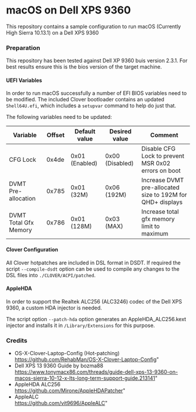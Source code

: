 macOS on Dell XPS 9360
======================

This repository contains a sample configuration to run macOS (Currently High Sierra 10.13.1) on a Dell XPS 9360

### Preparation

This repository has been tested against Dell XP 9360 buis version 2.3.1. For best results ensure this is the bios version of the target machine.

#### UEFI Variables

In order to run macOS successfully a number of EFI BIOS variables need to be modified. The included Clover bootloader contains an updated `Shell64U.efi`, which includes a `setupvar` command to help do just that.

The following variables need to be updated:

| Variable              | Offset | Default value  | Desired value   | Comment                                                    |
|-----------------------|--------|----------------|-----------------|------------------------------------------------------------|
| CFG Lock              | 0x4de  | 0x01 (Enabled) | 0x00 (Disabled) | Disable CFG Lock to prevent MSR 0x02 errors on boot        |
| DVMT Pre-allocation   | 0x785  | 0x01 (32M)     | 0x06 (192M)     | Increase DVMT pre-allocated size to 192M for QHD+ displays |
| DVMT Total Gfx Memory | 0x786  | 0x01 (128M)    | 0x03 (MAX)      | Increase total gfx memory limit to maximum                 |

#### Clover Configuration

All Clover hotpatches are included in DSL format in DSDT. If required the script `--compile-dsdt` option can be used to compile any changes to the DSL files into `./CLOVER/ACPI/patched`.

#### AppleHDA

In order to support the Realtek ALC256 (ALC3246) codec of the Dell XPS 9360, a custom HDA injector is needed.

The script option `--patch-hda` option generates an AppleHDA_ALC256.kext injector and installs it in `/Library/Extensions` for this purpose.


### Credits

  - OS-X-Clover-Laptop-Config (Hot-patching)  https://github.com/RehabMan/OS-X-Clover-Laptop-Config"
  - Dell XPS 13 9360 Guide by bozma88  https://www.tonymacx86.com/threads/guide-dell-xps-13-9360-on-macos-sierra-10-12-x-lts-long-term-support-guide.213141"
  - AppleHDA ALC256  
  https://github.com/Mirone/AppleHDAPatcher"
  - AppleALC  
  https://github.com/vit9696/AppleALC"
